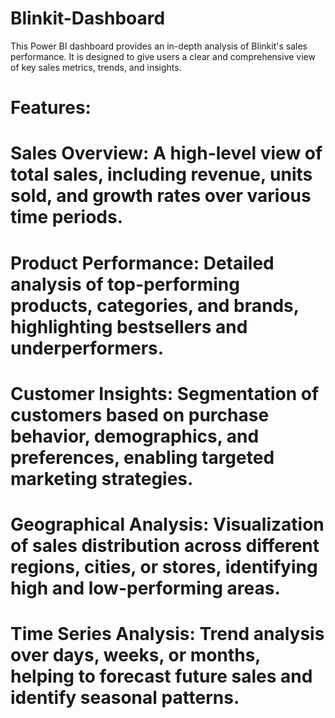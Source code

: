 # Blinkit-Dashboard
This Power BI dashboard provides an in-depth analysis of Blinkit's sales performance. It is designed to give users a clear and comprehensive view of key sales metrics, trends, and insights.
# Features:
# Sales Overview: A high-level view of total sales, including revenue, units sold, and growth rates over various time periods.
# Product Performance: Detailed analysis of top-performing products, categories, and brands, highlighting bestsellers and underperformers.
# Customer Insights: Segmentation of customers based on purchase behavior, demographics, and preferences, enabling targeted marketing strategies.
# Geographical Analysis: Visualization of sales distribution across different regions, cities, or stores, identifying high and low-performing areas.
# Time Series Analysis: Trend analysis over days, weeks, or months, helping to forecast future sales and identify seasonal patterns.
